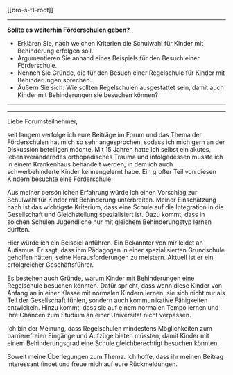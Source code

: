 [[bro-s-t1-root]]

---

**Sollte es weiterhin Förderschulen geben?**

- Erklären Sie, nach welchen Kriterien die Schulwahl für Kinder mit Behinderung erfolgen soll.
- Argumentieren Sie anhand eines Beispiels für den Besuch einer Förderschule.
- Nennen Sie Gründe, die für den Besuch einer Regelschule für Kinder mit Behinderungen sprechen.
- Äußern Sie sich: Wie sollten Regelschulen ausgestattet sein, damit auch Kinder mit Behinderungen sie besuchen können?

---

---

Liebe Forumsteilnehmer,

seit langem verfolge ich eure Beiträge im Forum und das Thema der Förderschulen hat mich so sehr angesprochen, sodass ich mich gern an der Diskussion beteiligen möchte. Mit 15 Jahren hatte ich selbst ein akutes, lebensveränderndes orthopädisches Trauma und infolgedessen musste ich in einem Krankenhaus behandelt werden, in dem ich auch schwerbehinderte Kinder kennengelernt habe. Ein großer Teil von diesen Kindern besuchte eine Förderschule.

Aus meiner persönlichen Erfahrung würde ich einen Vorschlag zur Schulwahl für Kinder mit Behinderung unterbreiten. Meiner Einschätzung nach ist das wichtigste Kriterium, dass eine Schule auf die Integration in die Gesellschaft und Gleichstellung spezialisiert ist. Dazu kommt, dass in solchen Schulen Jugendliche nur mit gleichem Behinderungstyp lernen dürften.

Hier würde ich ein Beispiel anführen. Ein Bekannter von mir leidet an Autismus. Er sagt, dass ihm Pädagogen in einer spezialisierten Grundschule geholfen hätten, seine Herausforderungen zu meistern. Aktuell ist er ein erfolgreicher Geschäftsführer.

Es bestehen auch Gründe, warum Kinder mit Behinderungen eine Regelschule besuchen könnten. Dafür spricht, dass wenn diese Kinder von Anfang an in einer Klasse mit normalen Kindern lernen, sie sich nicht nur als Teil der Gesellschaft fühlen, sondern auch kommunikative Fähigkeiten entwickeln. Hinzu kommt, dass sie auf einem normalen Tempo lernen und ihre Chancen zum Studium an einer Universität nicht verpassen.

Ich bin der Meinung, dass Regelschulen mindestens Möglichkeiten zum barrierefreien Eingänge und Aufzüge bieten müssten, damit Kinder mit einem Behinderungsgrad eine Schule gleichberechtigt besuchen könnten.

Soweit meine Überlegungen zum Thema. Ich hoffe, dass ihr meinen Beitrag interessant findet und freue mich auf eure Rückmeldungen.
